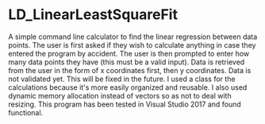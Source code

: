 # LD_LinearLeastSquareFit
A simple command line calculator to find the linear regression between data points.
The user is first asked if they wish to calculate anything in case they entered the program by accident.
The user is then prompted to enter how many data points they have (this must be a valid input).
Data is retrieved from the user in the form of x coordinates first, then y coordinates.
Data is not validated yet. This will be fixed in the future.
I used a class for the calculations because it's more easily organized and reusable.
I also used dynamic memory allocation instead of vectors so as not to deal with resizing.
This program has been tested in Visual Studio 2017 and found functional.
